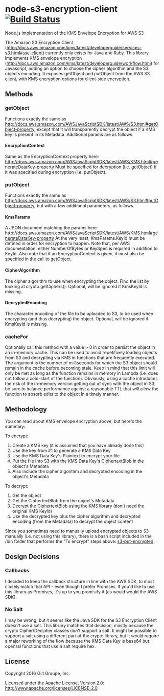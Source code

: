 # node-s3-encryption-client [![Build Status](https://travis-ci.org/gilt/node-s3-encryption-client.svg?branch=master)](https://travis-ci.org/gilt/node-s3-encryption-client)
Node.js implementation of the KMS Envelope Encryption for AWS S3

The Amazon S3 Encryption Client (http://docs.aws.amazon.com/kms/latest/developerguide/services-s3.html#sse-client)
currently only exists for Java and Ruby. This library implements KMS envelope encryption
(http://docs.aws.amazon.com/kms/latest/developerguide/workflow.html) for Javascript, adding
an option to choose the cipher algorithm and the S3 objects encoding. It exposes getObject and putObject
from the AWS S3 client, with KMS encryption options for client-side encryption.


## Methods

### getObject
Functions exactly the same as http://docs.aws.amazon.com/AWSJavaScriptSDK/latest/AWS/S3.html#getObject-property,
except that it will transparently decrypt the object if a KMS key is present in its Metadata. Additional params
are as follows.

#### EncryptionContext
Same as the EncryptionContext property here: http://docs.aws.amazon.com/AWSJavaScriptSDK/latest/AWS/KMS.html#generateDataKey-property
Must be specified for decryption (i.e. getObject) if it was specified during encryption (i.e. putObject).


### putObject
Functions exactly the same as http://docs.aws.amazon.com/AWSJavaScriptSDK/latest/AWS/S3.html#putObject-property,
but with a few additional parameters, as follows.

#### KmsParams
A JSON document matching the params here: http://docs.aws.amazon.com/AWSJavaScriptSDK/latest/AWS/KMS.html#generateDataKey-property
At the very least, KmaParams.KeyId must be defined in order for encryption to happen. Note that, per AWS documentation,
either NumberOfBytes or KeySpec is required in addition to KeyId. Also note that if an EncryptionContext is given,
it must also be specified in the call to getObject.

#### CipherAlgorithm
The cipher algorithm to use when encrypting the object. Find the list by looking at crypto.getCiphers(). Optional,
will be ignored if KmsKeyId is missing.

#### DecryptedEncoding
The character encoding of the file to be uploaded to S3, to be used when encrypting (and thus decrypting) the
object. Optional, will be ignored if KmsKeyId is missing.


### cacheFor
Optionally call this method with a value > 0 in order to persist the object in an in-memory cache. This can be used
to avoid repetitively loading objects from S3 and decrypting via KMS in functions that are frequently executed. The
argument is the number of milliseconds for which the S3 object should remain in the cache before becoming stale. Keep
in mind that this limit will only be met as long as the function remains in memory in Lambda (i.e. does not follow
a cold-start of the function). Obviously, using a cache introduces the risk of the in-memory version getting out of
sync with the object in S3; be sure to balance performance against a reasonable TTL that will allow the function to
absorb edits to the object in a timely manner.


## Methodology
You can read about KMS envelope encryption above, but here's the summary:

To encrypt:
  1. Create a KMS key (it is assumed that you have already done this)
  2. Use the key from #1 to generate a KMS Data Key
  3. Use the KMS Data Key's Plaintext to encrypt your file
  4. Put the file into S3 with the KMS Data Key's CiphertextBlob in the object's Metadata
  5. Also include the cipher algorithm and decrypted encoding in the object's Metadata

To decrypt:
  1. Get the object
  2. Get the CiphertextBlob from the object's Metadata
  3. Decrypt the CiphertextBlob using the KMS library (don't need the original KMS KeyId)
  4. Use the decrypted key plus the cipher algorithm and decrypted encoding (from the Metadata)
     to decrypt the object content

Since you sometimes need to manually upload encrypted objects to S3 manually (i.e. not using this library), there
is a bash script included in the /bin folder that performs the "To encrypt" steps above:
[s3-put-encrypted](bin/s3-put-encrypted).


## Design Decisions

### Callbacks
I decided to keep the callback structure in line with the AWS SDK, to most closely match that API - even though I
prefer Promises. If you'd like to use this library as Promises, it's up to you promisify it (as would would the
AWS SDK).

### No Salt
I may be wrong, but it seems like the Java SDK for the S3 Encryption Client doesn't use a salt. This library matches
that decision, mostly because the crypto Cipher/Decipher classes don't support a salt. It might be possible to support
a salt using a different part of the crypto library, but it would require a major reworking of the flow because the KMS
Data Key is base64 but openssl functions that use a salt require hex.


## License
Copyright 2016 Gilt Groupe, Inc.

Licensed under the Apache License, Version 2.0: http://www.apache.org/licenses/LICENSE-2.0